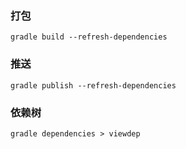 ### 打包

```
gradle build --refresh-dependencies
```

### 推送

```
gradle publish --refresh-dependencies
```

### 依赖树

```
gradle dependencies > viewdep
```
